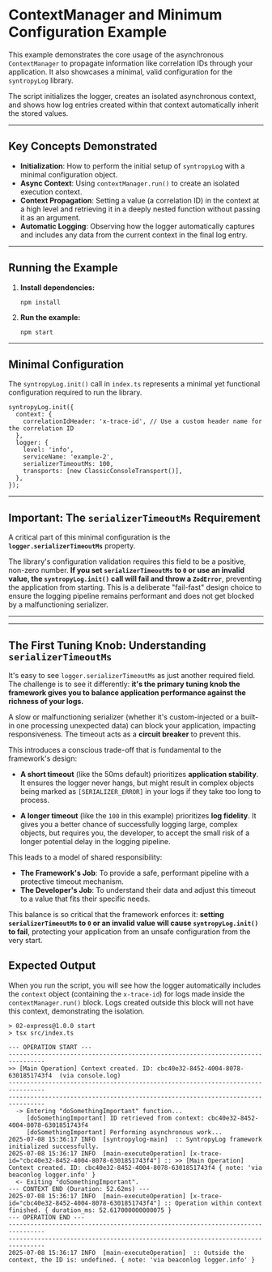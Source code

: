 # ContextManager and Minimum Configuration Example

This example demonstrates the core usage of the asynchronous `ContextManager` to propagate information like correlation IDs through your application. It also showcases a minimal, valid configuration for the `syntropyLog` library.

The script initializes the logger, creates an isolated asynchronous context, and shows how log entries created within that context automatically inherit the stored values.

---
## Key Concepts Demonstrated

* **Initialization**: How to perform the initial setup of `syntropyLog` with a minimal configuration object.
* **Async Context**: Using `contextManager.run()` to create an isolated execution context.
* **Context Propagation**: Setting a value (a correlation ID) in the context at a high level and retrieving it in a deeply nested function without passing it as an argument.
* **Automatic Logging**: Observing how the logger automatically captures and includes any data from the current context in the final log entry.

---
## Running the Example

1.  **Install dependencies:**
    ```
    npm install
    ```

2.  **Run the example:**
    ```
    npm start
    ```

---
## Minimal Configuration

The `syntropyLog.init()` call in `index.ts` represents a minimal yet functional configuration required to run the library.

```
syntropyLog.init({
  context: {
    correlationIdHeader: 'x-trace-id', // Use a custom header name for the correlation ID
  },
  logger: {
    level: 'info',
    serviceName: 'example-2',
    serializerTimeoutMs: 100,
    transports: [new ClassicConsoleTransport()],
  },
});
```

---
## Important: The `serializerTimeoutMs` Requirement

A critical part of this minimal configuration is the **`logger.serializerTimeoutMs`** property.

The library's configuration validation requires this field to be a positive, non-zero number. **If you set `serializerTimeoutMs` to `0` or use an invalid value, the `syntropyLog.init()` call will fail and throw a `ZodError`**, preventing the application from starting. This is a deliberate "fail-fast" design choice to ensure the logging pipeline remains performant and does not get blocked by a malfunctioning serializer.

---

---
## The First Tuning Knob: Understanding `serializerTimeoutMs`

It's easy to see `logger.serializerTimeoutMs` as just another required field. The challenge is to see it differently: **it's the primary tuning knob the framework gives you to balance application performance against the richness of your logs.**

A slow or malfunctioning serializer (whether it's custom-injected or a built-in one processing unexpected data) can block your application, impacting responsiveness. The timeout acts as a **circuit breaker** to prevent this.

This introduces a conscious trade-off that is fundamental to the framework's design:

* **A short timeout** (like the 50ms default) prioritizes **application stability**. It ensures the logger never hangs, but might result in complex objects being marked as `[SERIALIZER_ERROR]` in your logs if they take too long to process.

* **A longer timeout** (like the `100` in this example) prioritizes **log fidelity**. It gives you a better chance of successfully logging large, complex objects, but requires you, the developer, to accept the small risk of a longer potential delay in the logging pipeline.

This leads to a model of shared responsibility:
* **The Framework's Job**: To provide a safe, performant pipeline with a protective timeout mechanism.
* **The Developer's Job**: To understand their data and adjust this timeout to a value that fits their specific needs.

This balance is so critical that the framework enforces it: **setting `serializerTimeoutMs` to `0` or an invalid value will cause `syntropyLog.init()` to fail**, protecting your application from an unsafe configuration from the very start.

## Expected Output

When you run the script, you will see how the logger automatically includes the `context` object (containing the `x-trace-id`) for logs made inside the `contextManager.run()` block. Logs created outside this block will not have this context, demonstrating the isolation.

```console
> 02-express@1.0.0 start
> tsx src/index.ts

--- OPERATION START ---
--------------------------------------------------------------------------------
>> [Main Operation] Context created. ID: cbc40e32-8452-4004-8078-6301851743f4  (via console.log)
--------------------------------------------------------------------------------
--------------------------------------------------------------------------------
  -> Entering "doSomethingImportant" function...
     [doSomethingImportant] ID retrieved from context: cbc40e32-8452-4004-8078-6301851743f4
     [doSomethingImportant] Performing asynchronous work...
2025-07-08 15:36:17 INFO  [syntropylog-main]  :: SyntropyLog framework initialized successfully.
2025-07-08 15:36:17 INFO  [main-executeOperation] [x-trace-id="cbc40e32-8452-4004-8078-6301851743f4"] :: >> [Main Operation] Context created. ID: cbc40e32-8452-4004-8078-6301851743f4 { note: 'via beaconlog logger.info' }
  <- Exiting "doSomethingImportant".
--- CONTEXT END (Duration: 52.62ms) ---
2025-07-08 15:36:17 INFO  [main-executeOperation] [x-trace-id="cbc40e32-8452-4004-8078-6301851743f4"] :: Operation within context finished. { duration_ms: 52.617000000000075 }
--- OPERATION END ---
--------------------------------------------------------------------------------
--------------------------------------------------------------------------------
2025-07-08 15:36:17 INFO  [main-executeOperation]  :: Outside the context, the ID is: undefined. { note: 'via beaconlog logger.info' }
```